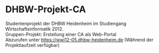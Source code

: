 # DHBW-Projekt-CA

Studentenprojekt der DHBW Heidenheim im Studiengang Wirtschaftsinformatik 2012.<br/>
Gruppen-Projekt: Erstellung einer CA als Web-Portal<br/>
Abzurufen unter https://wwi12-05.dhbw-heidenheim.de (Während der Projektlaufzeit verfügbar)<br/>
